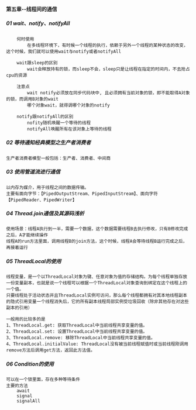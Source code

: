 #### 第五章--线程间的通信
##### 01 wait、notify、notifyAll
		何时使用
			在多线程环境下，有时候一个线程的执行，依赖于另外一个线程的某种状态的改变，这个时候，我们就可以使用wait与notify或者notifyAll

		wait跟sleep的区别
			wait会释放持有的锁，而sleep不会，sleep只是让线程在指定的时间内，不去抢占cpu的资源

		注意点
			wait notify必须放在同步代码块中, 且必须拥有当前对象的锁，即不能取得A对象的锁，而调用B对象的wait
			哪个对象wait，就得调哪个对象的notify

		notify跟notifyAll的区别
			nofity随机唤醒一个等待的线程
			notifyAll唤醒所有在该对象上等待的线程

##### 02 等待通知经典模型之生产者消费者
 	生产者消费者模型一般包括：生产者、消费者、中间商

##### 03 使用管道流进行通信
	以内存为媒介，用于线程之间的数据传输。
	主要有面向字节：【PipedOutputStream、PipedInputStream】、面向字符【PipedReader、PipedWriter】

##### 04 Thread.join通信及其源码浅析
	使用场景：线程A执行到一半，需要一个数据，这个数据需要线程B去执行修改，只有B修改完成之后，A才能继续操作
	线程A的run方法里面，调用线程B的join方法，这个时候，线程A会等待线程B运行完成之后，再接着运行

##### 05 ThreadLocal的使用
 	线程变量，是一个以ThreadLocal对象为键、任意对象为值的存储结构。为每个线程单独存放一份变量副本，也就是说一个线程可以根据一个ThreadLocal对象查询到绑定在这个线程上的一个值。
 	只要线程处于活动状态并且ThreadLocal实例可访问，那么每个线程都拥有对其本地线程副本的隐式引用变量一个线程消失后，它的所有副本线程局部实例受垃圾回收（除非其他存在对这些副本的引用）

	一般用的比较多的是
	1、ThreadLocal.get: 获取ThreadLocal中当前线程共享变量的值。
	2、ThreadLocal.set: 设置ThreadLocal中当前线程共享变量的值。
	3、ThreadLocal.remove: 移除ThreadLocal中当前线程共享变量的值。
	4、ThreadLocal.initialValue: ThreadLocal没有被当前线程赋值时或当前线程刚调用remove方法后调用get方法，返回此方法值。


##### 06 Condition的使用
	可以在一个锁里面，存在多种等待条件
	主要的方法
		await
		signal
		signalAll
